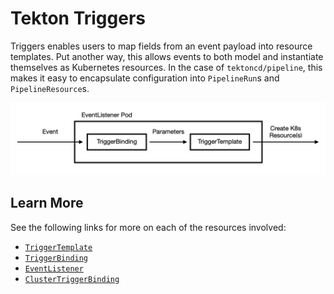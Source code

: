 <!-- prettier-ignore start -->
<!--
---
title: "Triggers and EventListeners"
linkTitle: "Triggers"
weight: 3
description: >
  Event Triggers
cascade:
  github_project_repo: https://github.com/tektoncd/triggers
---
-->

<!-- prettier-ignore end -->

# Tekton Triggers

Triggers enables users to map fields from an event payload into resource
templates. Put another way, this allows events to both model and instantiate
themselves as Kubernetes resources. In the case of `tektoncd/pipeline`, this
makes it easy to encapsulate configuration into `PipelineRun`s and
`PipelineResource`s.

![TriggerFlow](https://github.com/tektoncd/triggers/blob/master/images/TriggerFlow.png?raw=true)

## Learn More

See the following links for more on each of the resources involved:

- [`TriggerTemplate`](/vault/Triggers-v0.9.1/triggertemplates/)
- [`TriggerBinding`](/vault/Triggers-v0.9.1/triggerbindings/)
- [`EventListener`](/vault/Triggers-v0.9.1/eventlisteners/)
- [`ClusterTriggerBinding`](/vault/Triggers-v0.9.1/clustertriggerbindings/)

